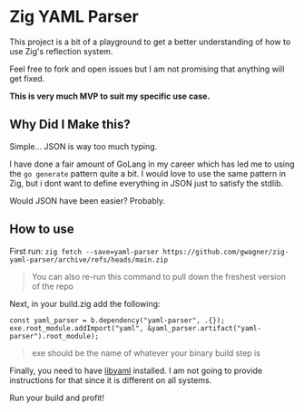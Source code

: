 # Zig YAML Parser

This project is a bit of a playground to get a better understanding of how to use Zig's reflection system.

Feel free to fork and open issues but I am not promising that anything will get fixed.

**This is very much MVP to suit my specific use case.**

## Why Did I Make this?

Simple... JSON is way too much typing.

I have done a fair amount of GoLang in my career which has led me to using the `go generate` pattern quite a bit.  I would love to use the same pattern in Zig, but i dont want to define everything in JSON just to satisfy the stdlib.

Would JSON have been easier?  Probably.

## How to use

First run: `zig fetch --save=yaml-parser https://github.com/gwagner/zig-yaml-parser/archive/refs/heads/main.zip`

> You can also re-run this command to pull down the freshest version of the repo

Next, in your build.zig add the following:

```
const yaml_parser = b.dependency("yaml-parser", .{});
exe.root_module.addImport("yaml", &yaml_parser.artifact("yaml-parser").root_module);
```

> exe should be the name of whatever your binary build step is

Finally, you need to have [libyaml](https://github.com/yaml/libyaml) installed.  I am not going to provide instructions for that since it is different on all systems.  

Run your build and profit!
